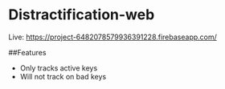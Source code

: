 # Distractification-web
Live: <https://project-6482078579936391228.firebaseapp.com/>

##Features
* Only tracks active keys
* Will not track on bad keys